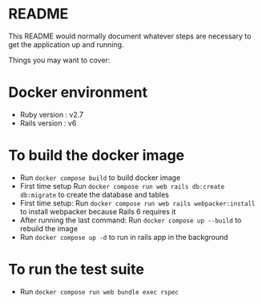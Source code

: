 # README

This README would normally document whatever steps are necessary to get the
application up and running.

Things you may want to cover:

# Docker environment

- Ruby version : v2.7
- Rails version : v6

# To build the docker image

- Run `docker compose build` to build docker image
- First time setup Run `docker compose run web rails db:create db:migrate` to create the database and tables
- First time setup: Run `docker compose run web rails webpacker:install` to install webpacker because Rails 6 requires it
- After running the last command: Run `docker compose up --build` to rebuild the image
- Run `docker compose up -d` to run in rails app in the background

# To run the test suite
- Run `docker compose run web bundle exec rspec`
